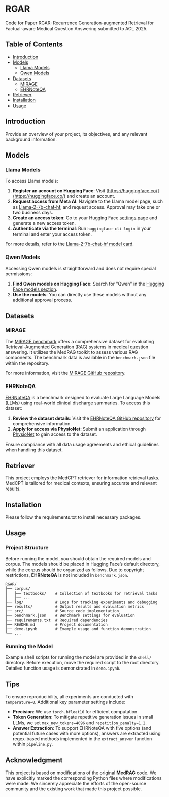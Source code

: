 # RGAR
Code for Paper RGAR: Recurrence Generation-augmented Retrieval for Factual-aware Medical Question Answering submitted to ACL 2025.

## Table of Contents

- [Introduction](#introduction)
- [Models](#models)
  - [Llama Models](#llama-models)
  - [Qwen Models](#qwen-models)
- [Datasets](#datasets)
  - [MIRAGE](#mirage)
  - [EHRNoteQA](#ehrnoteqa)
- [Retriever](#retriever)
- [Installation](#installation)
- [Usage](#usage)

## Introduction

Provide an overview of your project, its objectives, and any relevant background information.

## Models

### Llama Models

To access Llama models:

1. **Register an account on Hugging Face**: Visit [https://huggingface.co/](https://huggingface.co/) and create an account.
2. **Request access from Meta AI**: Navigate to the Llama model page, such as [Llama-2-7b-chat-hf](https://huggingface.co/meta-llama/Llama-2-7b-chat-hf), and request access. Approval may take one or two business days.
3. **Create an access token**: Go to your Hugging Face [settings page](https://huggingface.co/settings/tokens) and generate a new access token.
4. **Authenticate via the terminal**: Run `huggingface-cli login` in your terminal and enter your access token.

For more details, refer to the [Llama-2-7b-chat-hf model card](https://huggingface.co/meta-llama/Llama-2-7b-chat-hf).

### Qwen Models

Accessing Qwen models is straightforward and does not require special permissions:

1. **Find Qwen models on Hugging Face**: Search for "Qwen" in the [Hugging Face models section](https://huggingface.co/models?q=Qwen).
2. **Use the models**: You can directly use these models without any additional approval process.

## Datasets

### MIRAGE

The [MIRAGE benchmark](https://github.com/Teddy-XiongGZ/MIRAGE) offers a comprehensive dataset for evaluating Retrieval-Augmented Generation (RAG) systems in medical question answering. It utilizes the MedRAG toolkit to assess various RAG components. The benchmark data is available in the `benchmark.json` file within the repository.

For more information, visit the [MIRAGE GitHub repository](https://github.com/Teddy-XiongGZ/MIRAGE).

### EHRNoteQA

[EHRNoteQA](https://github.com/ji-youn-kim/EHRNoteQA) is a benchmark designed to evaluate Large Language Models (LLMs) using real-world clinical discharge summaries. To access this dataset:

1. **Review the dataset details**: Visit the [EHRNoteQA GitHub repository](https://github.com/ji-youn-kim/EHRNoteQA) for comprehensive information.
2. **Apply for access via PhysioNet**: Submit an application through [PhysioNet](https://physionet.org) to gain access to the dataset.

Ensure compliance with all data usage agreements and ethical guidelines when handling this dataset.

## Retriever

This project employs the MedCPT retriever for information retrieval tasks. MedCPT is tailored for medical contexts, ensuring accurate and relevant results.

## Installation

Please follow the requirements.txt to install necessary packages.

## Usage  

### Project Structure  
Before running the model, you should obtain the required models and corpus. The models should be placed in Hugging Face’s default directory, while the corpus should be organized as follows. Due to copyright restrictions, **EHRNoteQA** is not included in `benchmark.json`.  

```text
RGAR/
├── corpus/               
│   ├── textbooks/    # Collection of textbooks for retrieval tasks
│   ├── ...                  
├── log/              # Logs for tracking experiments and debugging
├── results/          # Output results and evaluation metrics
├── src/              # Source code implementation
├── benchmark.json    # Benchmark settings for evaluation
├── requirements.txt  # Required dependencies
├── README.md         # Project documentation
├── demo.ipynb        # Example usage and function demonstration
└── ...       
```

### Running the Model  
Example shell scripts for running the model are provided in the `shell/` directory. Before execution, move the required script to the root directory. Detailed function usage is demonstrated in `demo.ipynb`.  

## Tips  

To ensure reproducibility, all experiments are conducted with `temperature=0`. Additional key parameter settings include:  
- **Precision**: We use `torch.bfloat16` for efficient computation.  
- **Token Generation**: To mitigate repetitive generation issues in small LLMs, we set `max_new_tokens=4096` and `repetition_penalty=1.2`.  
- **Answer Extraction**: To support EHRNoteQA with five options (and potential future cases with more options), answers are extracted using regex-based methods implemented in the `extract_answer` function within `pipeline.py`.  

## Acknowledgment

This project is based on modifications of the original **MedRAG** code. We have explicitly marked the corresponding Python files where modifications were made. We sincerely appreciate the efforts of the open-source community and the existing work that made this project possible.



